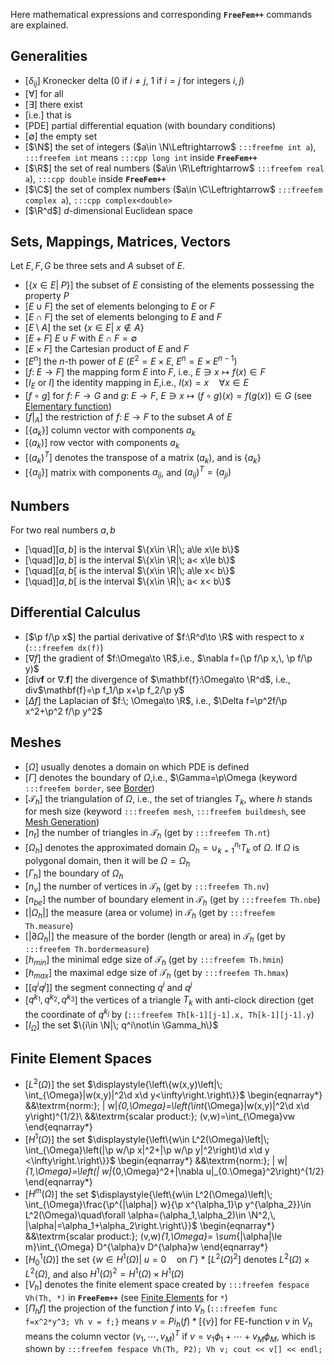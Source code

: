Here mathematical expressions and corresponding __`FreeFem++`__ commands are explained.

## Generalities

 * [$\delta_{ij}$] Kronecker delta ($0$ if $i\neq j$, 1 if $i=j$ for integers $i,j$)
 * [$\forall$] for all
 * [$\exists$] there exist
 * [i.e.] that is
 * [PDE] partial differential equation (with boundary conditions)
 * [$\emptyset$] the empty set
 * [$\N$] the set of integers ($a\in \N\Leftrightarrow$ `:::freefme int a`), `:::freefem int` means `:::cpp long int` inside __`FreeFem++`__
 * [$\R$] the set of real numbers ($a\in \R\Leftrightarrow$ `:::freefem real a`), `:::cpp double` inside __`FreeFem++`__
 * [$\C$] the set of complex numbers ($a\in \C\Leftrightarrow$ `:::freefem complex a`), `:::cpp complex<double>`
 * [$\R^d$] $d$-dimensional Euclidean space

## Sets, Mappings, Matrices, Vectors

Let $E,\, F,\, G$ be three sets and $A$ subset of $E$.


 * [$\{x\in E|\; P\}$] the subset of $E$ consisting of the elements possessing the property $P$
 * [$E\cup F$] the set of elements belonging to $E$ or $F$
 * [$E\cap F$] the set of elements belonging to $E$ and $F$
 * [$E\setminus A$] the set $\{x\in E|\; x\not\in A\}$
 * [$E+F$] $E\cup F$ with $E\cap F=\emptyset$
 * [$E\times F$] the Cartesian product of $E$ and $F$
 * [$E^n$] the $n$-th power of $E$ ($E^2=E\times E$, $E^n=E\times E^{n-1}$)
 * [$f:\; E\to F$] the mapping form $E$ into $F$, i.e.,
	$E\ni x\mapsto f(x)\in F$
 * [$I_E$ or $I$] the identity mapping in $E$,i.e., $I(x)=x\quad \forall x\in E$
 * [$f\circ g$] for $f:\; F\to G$ and $g:\; E\to F$, $E\ni x\mapsto (f\circ g)(x)=f(g(x))\in G$ (see [Elementary function](../reference/Types/#elementary-functions))
 * [$f|_A$] the restriction of $f:\; E\to F$ to the subset $A$ of $E$
 * [$\{a_k\}$] column vector with components $a_k$
 * [$(a_k)$] row vector with components $a_k$
 * [$(a_{k})^T$] denotes the transpose of a matrix $(a_{k})$, and is $\{a_{k}\}$
 * [$\{a_{ij}\}$] matrix with components $a_{ij}$, and $(a_{ij})^T=(a_{ji})$


## Numbers

For two real numbers $a,b$


 * [\quad]$[a,b]$ is the interval $\{x\in \R|\; a\le x\le b\}$
 * [\quad]$]a,b]$ is the interval $\{x\in \R|\; a< x\le b\}$
 * [\quad]$[a,b[$ is the interval $\{x\in \R|\; a\le x< b\}$
 * [\quad]$]a,b[$ is the interval $\{x\in \R|\; a< x< b\}$


## Differential Calculus

 * [$\p f/\p x$] the partial derivative of $f:\R^d\to \R$ with respect to $x$ (`:::freefem dx(f)`)
 * [$\nabla f$] the gradient of $f:\Omega\to \R$,i.e., $\nabla f=(\p f/\p x,\, \p f/\p y)$
 * [div$\mathbf{f}$ or $\nabla.\mathbf{f}$] the divergence of $\mathbf{f}:\Omega\to \R^d$, i.e., div$\mathbf{f}=\p f_1/\p x+\p f_2/\p y$
 * [$\Delta f$] the Laplacian of $f:\; \Omega\to \R$, i.e., $\Delta f=\p^2f/\p x^2+\p^2 f/\p y^2$


## Meshes

 * [$\Omega$] usually denotes a domain on which PDE is defined
 * [$\Gamma$] denotes the boundary of $\Omega$,i.e., $\Gamma=\p\Omega (keyword `:::freefem border`, see [Border](MeshGeneration/#border))
 * [$\mathcal{T}_h$] the triangulation of $\Omega$, i.e., the set of triangles $T_k$, where $h$ stands for mesh size (keyword `:::freefem mesh`, `:::freefem buildmesh`, see [Mesh Generation](MeshGeneration/#commands-for-mesh-generation))
 * [$n_t$] the number of triangles in $\mathcal{T}_h$ (get by `:::freefem Th.nt`)
 * [$\Omega_h$] denotes the approximated domain $\Omega_h=\cup_{k=1}^{n_t}T_k$ of $\Omega$. If $\Omega$ is polygonal domain, then it will be $\Omega=\Omega_h$
 * [$\Gamma_h$] the boundary of $\Omega_h$
 * [$n_v$] the number of vertices in $\mathcal{T}_h$ (get by `:::freefem Th.nv`)
 * [$n_{be}$] the number of boundary element in $\mathcal{T}_h$ (get by `:::freefem Th.nbe`)
 * [$|\Omega_h|$] the measure (area or volume) in $\mathcal{T}_h$ (get by `:::freefem Th.measure`)
 * [$|\partial \Omega_h|$] the measure of the border (length or area) in $\mathcal{T}_h$ (get by `:::freefem Th.bordermeasure`)
 * [$h_{min}$] the minimal edge size of $\mathcal{T}_h$ (get by `:::freefem Th.hmin`)
 * [$h_{max}$] the maximal edge size of $\mathcal{T}_h$ (get by `:::freefem Th.hmax`)
 * [[$q^iq^j$]] the segment connecting $q^i$ and $q^j$
 * [$q^{k_1},q^{k_2},q^{k_3}$] the vertices of a triangle $T_k$ with anti-clock direction (get the coordinate of $q^{k_j}$ by (`:::freefem Th[k-1][j-1].x, Th[k-1][j-1].y`)
 * [$I_{\Omega}$] the set $\{i\in \N|\; q^i\not\in \Gamma_h\}$


## Finite Element Spaces

 * [$L^2(\Omega)$] the set $\displaystyle{\left\{w(x,y)\left|\; \int_{\Omega}|w(x,y)|^2\d x\d y<\infty\right.\right\}}$
	\begin{eqnarray*}
	&&\textrm{norm:}\; \| w\|_{0,\Omega}=\left(\int_{\Omega}|w(x,y)|^2\d x\d y\right)^{1/2}\\
	&&\textrm{scalar product:}\; (v,w)=\int_{\Omega}vw
	\end{eqnarray*}
 * [$H^1(\Omega)$] the set $\displaystyle{\left\{w\in L^2(\Omega)\left|\; \int_{\Omega}\left(|\p w/\p x|^2+|\p w/\p y|^2\right)\d x\d y <\infty\right.\right\}}$
	\begin{eqnarray*}
	&&\textrm{norm:}\; \| w\|_{1,\Omega}=\left(\| w\|_{0,\Omega}^2+\|\nabla u\|_{0.\Omega}^2\right)^{1/2}
	\end{eqnarray*}
	<!--- __ --->
 * [$H^m(\Omega)$] the set $\displaystyle{\left\{w\in L^2(\Omega)\left|\; \int_{\Omega}\frac{\p^{|\alpha|} w}{\p x^{\alpha_1}\p y^{\alpha_2}}\in L^2(\Omega)\quad\forall \alpha=(\alpha_1,\alpha_2)\in \N^2,\, |\alpha|=\alpha_1+\alpha_2\right.\right\}}$
	\begin{eqnarray*}
	&&\textrm{scalar product:}\; (v,w)_{1,\Omega}=
	\sum_{|\alpha|\le m}\int_{\Omega} D^{\alpha}v D^{\alpha}w
	\end{eqnarray*}
 * [$H^1_0(\Omega)$] the set $\left\{w\in H^1(\Omega)\left|\; u=0\quad \textrm{on }\Gamma\right.\right\}$ * [$L^2(\Omega)^2$] denotes $L^2(\Omega)\times L^2(\Omega)$, and also $H^1(\Omega)^2=H^1(\Omega)\times H^1(\Omega)$
 * [$V_h$] denotes the finite element space created by `:::freefem fespace Vh(Th, *)` in __`FreeFem++`__ (see [Finite Elements](FiniteElement/) for `*`)
 * [$\Pi_h f$] the projection of the function $f$ into $V_h$ (`:::freefem func f=x^2*y^3; Vh v = f;}` means $v = Pi_h (f) * [\{v\}]$ for FE-function $v$ in $V_h$ means the column vector $(v_1,\cdots,v_M)^T$ if $v=v_1\phi_1+\cdots+v_M\phi_M$, which is shown by `:::freefem fespace Vh(Th, P2); Vh v; cout << v[] << endl;`
